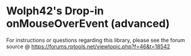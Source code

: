 # Wolph42's Drop-in onMouseOverEvent (advanced)

For instructions or questions regarding this library, please see the forum source @ https://forums.rptools.net/viewtopic.php?f=46&t=18542

